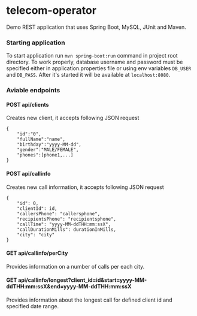 # telecom-operator

Demo REST application that uses Spring Boot, MySQL, JUnit and Maven.

### Starting application
To start application run `mvn spring-boot:run` command in project root directory. To work properly, database username and password must be specified either in application.properties file or using env variables `DB_USER` and `DB_PASS`. After it's started it will be available at `localhost:8080`. 

### Aviable endpoints
#### POST api/clients
Creates new client, it accepts following JSON request
```
{
	"id":"0",
	"fullName":"name",
	"birthday":"yyyy-MM-dd",
	"gender":"MALE/FEMALE",
	"phones":[phone1,...]
}
```

#### POST api/callinfo
Creates new call information, it accepts following JSON request
```
{
    "id": 0,
    "clientId": id,
    "callersPhone": "callersphone",
    "recipientsPhone": "recipientsphone",
    "callTime": "yyyy-MM-ddTHH:mm:ssX",
    "callDurationMills": durationInMills,
    "city": "city"
}
```

#### GET api/callinfo/perCity
Provides information on a number of calls per each city.

#### GET api/callinfo/longest?client_id=id&start=yyyy-MM-ddTHH:mm:ssX&end=yyyy-MM-ddTHH:mm:ssX
Provides information about the longest call for defined client id and specified date range.
